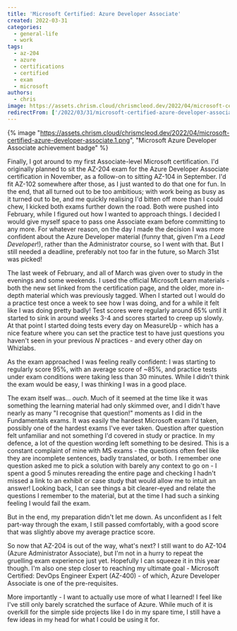 ```yaml
---
title: 'Microsoft Certified: Azure Developer Associate'
created: 2022-03-31
categories:
  - general-life
  - work
tags:
  - az-204
  - azure
  - certifications
  - certified
  - exam
  - microsoft
authors:
  - chris
image: https://assets.chrism.cloud/chrismcleod.dev/2022/04/microsoft-certified-azure-developer-associate.1.png
redirectFrom: ['/2022/03/31/microsoft-certified-azure-developer-associate/']
---
```


{% image "https://assets.chrism.cloud/chrismcleod.dev/2022/04/microsoft-certified-azure-developer-associate.1.png", "Microsoft Azure Developer Associate achievement badge" %}

Finally, I got around to my first Associate-level Microsoft certification. I'd originally planned to sit the AZ-204 exam for the Azure Developer Associate certification in November, as a follow-on to sitting AZ-104 in September. I'd fit AZ-102 somewhere after those, as I just wanted to do that one for fun. In the end, that all turned out to be too ambitious; with work being as busy as it turned out to be, and me quickly realising I'd bitten off more than I could chew, I kicked both exams further down the road. Both were pushed into February, while I figured out how I wanted to approach things. I decided I would give myself space to pass one Associate exam before committing to any more. For whatever reason, on the day I made the decision I was more confident about the Azure Developer material (funny that, given I'm a _Lead Developer_!), rather than the Administrator course, so I went with that. But I still needed a deadline, preferably not too far in the future, so March 31st was picked!

The last week of February, and all of March was given over to study in the evenings and some weekends. I used the official Microsoft Learn materials - both the new set linked from the certification page, and the older, more in-depth material which was previously tagged. When I started out I would do a practice test once a week to see how I was doing, and for a while it felt like I was doing pretty badly! Test scores were regularly around 65% until it started to sink in around weeks 3-4 and scores started to creep up slowly. At that point I started doing tests every day on MeasureUp - which has a nice feature where you can set the practice test to have just questions you haven't seen in your previous _N_ practices - and every other day on Whizlabs.

As the exam approached I was feeling really confident: I was starting to regularly score 95%, with an average score of ~85%, and practice tests under exam conditions were taking less than 30 minutes. While I didn't think the exam would be easy, I was thinking I was in a good place.

The exam itself was… _ouch_. Much of it seemed at the time like it was something the learning material had only skimmed over, and I didn't have nearly as many "I recognise that question!" moments as I did in the Fundamentals exams. It was easily the hardest Microsoft exam I'd taken, possibly one of the hardest exams I've ever taken. Question after question felt unfamiliar and not something I'd covered in study or practice. In my defence, a lot of the question wording left something to be desired. This is a constant complaint of mine with MS exams - the questions often feel like they are incomplete sentences, badly translated, or both. I remember one question asked me to pick a solution with barely any context to go on - I spent a good 5 minutes rereading the entire page and checking I hadn't missed a link to an exhibit or case study that would allow me to intuit an answer! Looking back, I can see things a bit clearer-eyed and relate the questions I remember to the material, but at the time I had such a sinking feeling I would fail the exam.

But in the end, my preparation didn't let me down. As unconfident as I felt part-way through the exam, I still passed comfortably, with a good score that was slightly above my average practice score.

So now that AZ-204 is out of the way, what's next? I still want to do AZ-104 (Azure Administrator Associate), but I'm not in a hurry to repeat the gruelling exam experience just yet. Hopefully I can squeeze it in this year though. I'm also one step closer to reaching my ultimate goal - Microsoft Certified: DevOps Engineer Expert (AZ-400) - of which, Azure Developer Associate is one of the pre-requisites.

More importantly - I want to actually use more of what I learned! I feel like I've still only barely scratched the surface of Azure. While much of it is overkill for the simple side projects like I do in my spare time, I still have a few ideas in my head for what I could be using it for.

